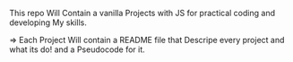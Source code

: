 This repo Will Contain a vanilla Projects with JS for practical coding and developing My skills.

=> Each Project Will contain a README file that Descripe every project and what its do! and a Pseudocode for it.